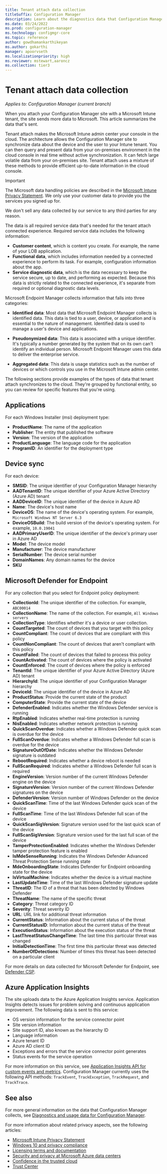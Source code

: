 ```yaml
---
title: Tenant attach data collection
titleSuffix: Configuration Manager
description: Learn about the diagnostics data that Configuration Manager collects for tenant attach features.
ms.date: 03/24/2022
ms.prod: configuration-manager
ms.technology: configmgr-core
ms.topic: reference
author: gowdhamankarthikeyan
ms.author: gokarthi
manager: apoorvseth
ms.localizationpriority: high
ms.reviewer: mstewart,aaroncz 
ms.collection: tier3
---
```


# Tenant attach data collection

*Applies to: Configuration Manager (current branch)*

<!-- 6505626 -->
When you attach your Configuration Manager site with a Microsoft Intune tenant, the site sends more data to Microsoft. This article summarizes the data that's sent.

Tenant attach makes the Microsoft Intune admin center your console in the cloud. The architecture allows the Configuration Manager site to synchronize data about the device and the user to your Intune tenant. You can then query and present data from your on-premises environment in the cloud console in real time without active synchronization. It can fetch large volatile data from your on-premises site. Tenant attach uses a mixture of these methods to provide efficient up-to-date information in the cloud console.

> [!IMPORTANT]
> The Microsoft data handling policies are described in the [Microsoft Intune Privacy Statement](/legal/intune/microsoft-intune-privacy-statement). We only use your customer data to provide you the services you signed up for.
>
> We don't sell any data collected by our service to any third parties for any reason.
>
> The data is all required service data that's needed for the tenant attach connected experience. Required service data includes the following information:
>
> - **Customer content**, which is content you create. For example, the name of your LOB application.
> - **Functional data**, which includes information needed by a connected experience to perform its task. For example, configuration information about the app.
> - **Service diagnostic data**, which is the data necessary to keep the service secure, up to date, and performing as expected. Because this data is strictly related to the connected experience, it's separate from required or optional diagnostic data levels.

Microsoft Endpoint Manager collects information that falls into three categories:

- **Identified data**: Most data that Microsoft Endpoint Manager collects is identified data. This data is tied to a user, device, or application and is essential to the nature of management. Identified data is used to manage a user's device and applications.

- **Pseudonymized data**: This data is associated with a unique identifier. It's typically a number generated by the system that on its own can't identify an individual person. Microsoft Endpoint Manager uses this data to deliver the enterprise service.

- **Aggregated data**: This data is usage statistics such as the number of devices or which controls you use in the Microsoft Intune admin center.

The following sections provide examples of the types of data that tenant attach synchronizes to the cloud. They're grouped by functional entity, so you can review for specific features that you're using.

## Applications
<!-- 6502080 -->

For each Windows Installer (msi) deployment type:

- **ProductName**: The name of the application
- **Publisher**: The entity that published the software
- **Version**: The version of the application
- **ProductLanguage**: The language code for the application
- **ProgramID**: An identifier for the deployment type

## Device sync
<!-- 6505639 -->

For each device:

- **SMSID**: The unique identifier of your Configuration Manager hierarchy
- **AADTenantID**: The unique identifier of your Azure Active Directory (Azure AD) tenant
- **AADDeviceID**: The unique identifier of the device in Azure AD
- **Name**: The device's host name
- **DeviceOS**: The name of the device's operating system. For example, `Microsoft Windows NT Server 6.3`
- **DeviceOSBuild**: The build version of the device's operating system. For example, `10.0.19041`
- **AADPrimaryUserID**: The unique identifier of the device's primary user in Azure AD
- **Model**: The device model
- **Manufacturer**: The device manufacturer
- **SerialNumber**: The device serial number
- **DomainNames**: Any domain names for the device
- **SKU**

## Microsoft Defender for Endpoint
<!-- 6505652 -->
For any collection that you select for Endpoint policy deployment:

- **CollectionId**: The unique identifier of the collection. For example, `ABC00014`
- **CollectionName**: The name of the collection. For example, `All Windows servers`
- **CollectionType**: Identifies whether it's a device or user collection.
- **CountTargeted**: The count of devices that you target with this policy
- **CountCompliant**: The count of devices that are compliant with this policy
- **CountNonCompliant**: The count of devices that aren't compliant with this policy
- **CountFailed**: The count of devices that failed to process this policy
- **CountActivated**: The count of devices where the policy is activated
- **CountEnforced**: The count of devices where the policy is enforced
- **TenantId**: The unique identifier of your Azure Active Directory (Azure AD) tenant
- **HierarchyId**: The unique identifier of your Configuration Manager hierarchy
- **DeviceId**: The unique identifier of the device in Azure AD
- **ProductStatus**: Provide the current state of the product
- **ComputerState**: Provide the current state of the device
- **DefenderEnabled**: Indicates whether the Windows Defender service is running
- **RtpEnabled**: Indicates whether real-time protection is running
- **NisEnabled**: Indicates whether network protection is running
- **QuickScanOverdue**: Indicates whether a Windows Defender quick scan is overdue for the device
- **FullScanOverdue**: Indicates whether a Windows Defender full scan is overdue for the device
- **SignatureOutOfDate**: Indicates whether the Windows Defender signature is outdated
- **RebootRequired**: Indicates whether a device reboot is needed
- **FullScanRequired**: Indicates whether a Windows Defender full scan is required
- **EngineVersion**: Version number of the current Windows Defender engine on the device
- **SignatureVersion**: Version number of the current Windows Defender signatures on the device
- **DefenderVersion**: Version number of Windows Defender on the device
- **QuickScanTime**: Time of the last Windows Defender quick scan of the device
- **FullScanTime**: Time of the last Windows Defender full scan of the device
- **QuickScanSigVersion**: Signature version used for the last quick scan of the device
- **FullScanSigVersion**: Signature version used for the last full scan of the device
- **TamperProtectionEnabled**: Indicates whether the Windows Defender tamper protection feature is enabled
- **IsMdeSenseRunning**: Indicates the Windows Defender Advanced Threat Protection Sense running state
- **MdeOnboardingState**: Indicates Defender for Endpoint onboarding state for the device
- **IsVirtualMachine**: Indicates whether the device is a virtual machine
- **LastUpdateTime**: Time of the last Windows Defender signature update
- **ThreatID**: The ID of a threat that has been detected by Windows Defender
- **ThreatName**: The name of the specific threat
- **Category**: Threat category ID
- **Severity**: Threat severity ID
- **URL**: URL link for additional threat information
- **CurrentStatus**: Information about the current status of the threat
- **CurrentStatusID**: Information about the current status of the threat
- **ExecutionStatus**: Information about the execution status of the threat
- **LastThreatStatusChangeTime**: The last time this particular threat was changed
- **InitialDetectionTime**: The first time this particular threat was detected
- **NumberOfDetections**: Number of times this threat has been detected on a particular client

For more details on data collected for Microsoft Defender for Endpoint, see [Defender CSP](/windows/client-management/mdm/defender-csp).

## Azure Application Insights
<!-- 7544688 -->

The site uploads data to the Azure Application Insights service. Application Insights detects issues for problem solving and continuous application improvement. The following data is sent to this service:

- OS version information for the service connector point
- Site version information
- Site support ID, also known as the hierarchy ID
- Language information
- Azure tenant ID
- Azure AD client ID
- Exceptions and errors that the service connector point generates
- Status events for the service operation

For more information on this service, see [Application Insights API for custom events and metrics](/azure/azure-monitor/app/api-custom-events-metrics). Configuration Manager currently uses the following API methods: `TrackEvent`, `TrackException`, `TrackRequest`, and `TrackTrace`.

## See also

For more general information on the data that Configuration Manager collects, see [Diagnostics and usage data for Configuration Manager](../core/plan-design/diagnostics/diagnostics-and-usage-data.md).

For more information about related privacy aspects, see the following articles:

- [Microsoft Intune Privacy Statement](/legal/intune/microsoft-intune-privacy-statement)
- [Windows 10 and privacy compliance](/windows/privacy/windows-10-and-privacy-compliance)
- [Licensing terms and documentation](https://www.microsoft.com/licensing/terms)  
- [Security and privacy at Microsoft Azure data centers](https://azure.microsoft.com/global-infrastructure/)  
- [Confidence in the trusted cloud](https://azure.microsoft.com/overview/trusted-cloud/)  
- [Trust Center](https://www.microsoft.com/trustcenter)  
